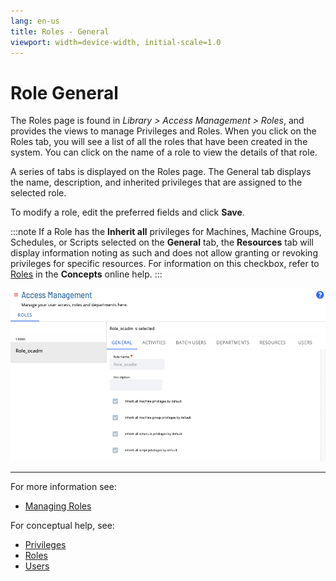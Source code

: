 ```yaml
---
lang: en-us
title: Roles - General
viewport: width=device-width, initial-scale=1.0
---
```


# Role General

The Roles page is found in _Library > Access Management > Roles_, and provides the views to manage Privileges and Roles. When you click on the Roles tab, you will see a list of all the roles that have been created in the system. You can click on the name of a role to view the details of that role.

A series of tabs is displayed on the Roles page. The General tab displays the name, description, and inherited privileges that are assigned to the selected role.

To modify a role, edit the preferred fields and click **Save**.

:::note
If a Role has the **Inherit all** privileges for Machines, Machine Groups, Schedules, or Scripts selected on the **General** tab, the **Resources** tab will display information noting as such and does not allow granting or revoking privileges for specific resources. For information on this checkbox, refer to [Roles](../../../../../../administration/roles.md) in the **Concepts** online help.
:::

![Role General](../../../../../../../Resources/Images/SM/Library/AccessManagement/roles-general-tab.png 'Role General')

---

For more information see:

- [Managing Roles](../Managing-Roles-And-Privileges.md)

For conceptual help, see:

- [Privileges](../../../../../../../administration/privileges.md)
- [Roles](../../../../../../../administration/roles.md)
- [Users](../../../../../../../administration/user-accounts.md)

